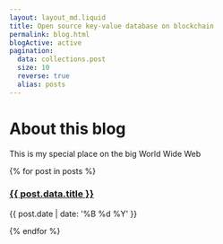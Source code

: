 ```yaml
---
layout: layout_md.liquid
title: Open source key-value database on blockchain
permalink: blog.html
blogActive: active
pagination:
  data: collections.post
  size: 10
  reverse: true
  alias: posts
---
```


# About this blog

This is my special place on the big World Wide Web


{% for post in posts %}
  <article>
    <h3 class="kva-blog-list-title">
      <a href=".{{ post.url | url }}">{{ post.data.title }}</a>
    </h3>
    <p class="kva-blog-list-date">{{ post.date | date: '%B %d %Y' }}</p>
  </article>
{% endfor %}
